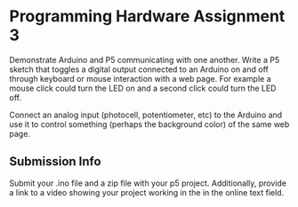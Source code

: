# Programming Hardware Assignment 3
Demonstrate Arduino and P5 communicating with one another. Write a P5 sketch that toggles a digital output connected to an Arduino on and off through keyboard or mouse interaction with a web page. For example a mouse click could turn the LED on and a second click could turn the LED off. 

Connect an analog input (photocell, potentiometer, etc) to the Arduino and use it to control something (perhaps the background color) of the same web page.

## Submission Info
Submit your .ino file and a zip file with your p5 project. Additionally, provide a link to a video showing your project working in the in the online text field.